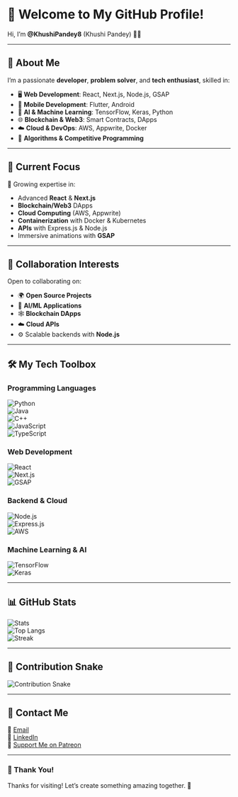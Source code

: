 # 👋 Welcome to My GitHub Profile!

Hi, I’m **@KhushiPandey8** (Khushi Pandey) 👩‍💻

---

## 🌟 About Me

I’m a passionate **developer**, **problem solver**, and **tech enthusiast**, skilled in:  
- 🖥️ **Web Development**: React, Next.js, Node.js, GSAP  
- 📱 **Mobile Development**: Flutter, Android  
- 🤖 **AI & Machine Learning**: TensorFlow, Keras, Python  
- 🌐 **Blockchain & Web3**: Smart Contracts, DApps  
- ☁️ **Cloud & DevOps**: AWS, Appwrite, Docker  
- 🧮 **Algorithms & Competitive Programming**

---

## 🚀 Current Focus

🌱 Growing expertise in:  
- Advanced **React** & **Next.js**  
- **Blockchain/Web3** DApps  
- **Cloud Computing** (AWS, Appwrite)  
- **Containerization** with Docker & Kubernetes  
- **APIs** with Express.js & Node.js  
- Immersive animations with **GSAP**

---

## 💞️ Collaboration Interests

Open to collaborating on:  
- 🌍 **Open Source Projects**  
- 🧠 **AI/ML Applications**  
- 🕸️ **Blockchain DApps**  
- ☁️ **Cloud APIs**  
- ⚙️ Scalable backends with **Node.js**

---

## 🛠️ My Tech Toolbox

### Programming Languages  
![Python](https://img.shields.io/badge/Python-%233776AB.svg?style=flat&logo=python&logoColor=white)  
![Java](https://img.shields.io/badge/Java-%23E34F26.svg?style=flat&logo=java&logoColor=white)  
![C++](https://img.shields.io/badge/C%2B%2B-%23A8B9CC.svg?style=flat&logo=c%2B%2B&logoColor=white)  
![JavaScript](https://img.shields.io/badge/JavaScript-%23F7DF1E.svg?style=flat&logo=javascript&logoColor=white)  
![TypeScript](https://img.shields.io/badge/TypeScript-%23007ACC.svg?style=flat&logo=typescript&logoColor=white)

### Web Development  
![React](https://img.shields.io/badge/React-%2320232a.svg?style=flat&logo=react&logoColor=61DAFB)  
![Next.js](https://img.shields.io/badge/Next.js-%23000000.svg?style=flat&logo=next.js&logoColor=white)  
![GSAP](https://img.shields.io/badge/GSAP-%2388CE02.svg?style=flat&logo=greensock&logoColor=white)

### Backend & Cloud  
![Node.js](https://img.shields.io/badge/Node.js-%23339933.svg?style=flat&logo=node.js&logoColor=white)  
![Express.js](https://img.shields.io/badge/Express.js-%23000000.svg?style=flat&logo=express&logoColor=white)  
![AWS](https://img.shields.io/badge/AWS-%23FF9900.svg?style=flat&logo=amazon-aws&logoColor=white)

### Machine Learning & AI  
![TensorFlow](https://img.shields.io/badge/TensorFlow-%23FF6F00.svg?style=flat&logo=tensorflow&logoColor=white)  
![Keras](https://img.shields.io/badge/Keras-%23D00000.svg?style=flat&logo=keras&logoColor=white)

---

## 📊 GitHub Stats

![Stats](https://github-readme-stats.vercel.app/api?username=KhushiPandey8&show_icons=true&theme=tokyonight)  
![Top Langs](https://github-readme-stats.vercel.app/api/top-langs/?username=KhushiPandey8&layout=compact&theme=tokyonight)  
![Streak](https://github-readme-streak-stats.herokuapp.com/?user=KhushiPandey8&theme=tokyonight)

---

## 🐍 Contribution Snake  
<picture>
  <source media="(prefers-color-scheme: dark)" srcset="https://raw.githubusercontent.com/KhushiPandey8/output/github-snake-dark.svg" />
  <source media="(prefers-color-scheme: light)" srcset="https://raw.githubusercontent.com/KhushiPandey8/output/github-snake.svg" />
  <img alt="Contribution Snake" src="https://raw.githubusercontent.com/KhushiPandey8/output/github-snake.svg" />
</picture>

---

## 💌 Contact Me

📧 [Email](mailto:xingxing8601@example.com)  
💼 [LinkedIn](https://www.linkedin.com/in/khushipandey8/)  
🤝 [Support Me on Patreon](https://www.patreon.com/KhushiPandey)

---

### 🙌 Thank You!
Thanks for visiting! Let’s create something amazing together. 🚀
